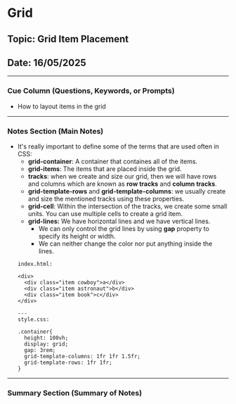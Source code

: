 # Grid

## Topic: Grid Item Placement

## Date: 16/05/2025

---

### Cue Column (Questions, Keywords, or Prompts)

- How to layout items in the grid

---

### Notes Section (Main Notes)

- It's really important to define some of the terms that are used often in CSS:
  - **grid-container**: A container that containes all of the items.
  - **grid-items**: The items that are placed inside the grid.
  - **tracks**: when we create and size our grid, then we will have rows and columns which are known as **row tracks** and **column tracks**.
  - **grid-template-rows** and **grid-template-columns**: we usually create and size the mentioned tracks using these properties.
  - **grid-cell**: Within the intersection of the tracks, we create some small units. You can use multiple cells to create a grid item.
  - **grid-lines:** We have horizontal lines and we have vertical lines. 
    - We can only control the grid lines by using **gap** property to specify its height or width.
    - We can neither change the color nor put anything inside the lines.
  ```
  index.html:

  <div>
    <div class="item cowboy">a</div>
    <div class="item astronaut">b</div>
    <div class="item book">c</div>
  </div>

  ---
  style.css:

  .container{
    height: 100vh;
    display: grid;
    gap: 3rem;
    grid-template-columns: 1fr 1fr 1.5fr;
    grid-template-rows: 1fr 1fr;
  }
  ```

---
### Summary Section (Summary of Notes) 

